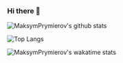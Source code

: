 ### Hi there 👋

![MaksymPrymierov's github stats](https://github-readme-stats.vercel.app/api?username=MaksymPrymierov&show_icons=true&theme=transparent)

![Top Langs](https://github-readme-stats.vercel.app/api/top-langs/?username=MaksymPrymierov&layout=donut)

![MaksymPrymierov's wakatime stats](https://github-readme-stats.vercel.app/api/wakatime?username=MaksymPrymierov)
